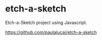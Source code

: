 # etch-a-sketch
Etch-a-Sketch project using Javascript.

https://github.com/paulalucai/etch-a-sketch
